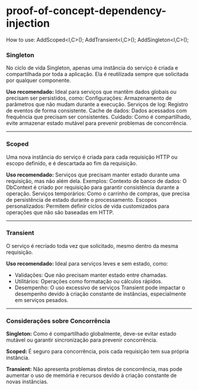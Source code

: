 # proof-of-concept-dependency-injection


How to use:
AddScoped<I,C>();
AddTransient<I,C>();
AddSingleton<I,C>();

### Singleton
No ciclo de vida Singleton, apenas uma instância do serviço é criada e compartilhada por toda a aplicação. Ela é reutilizada sempre que solicitada por qualquer componente.

**Uso recomendado:** Ideal para serviços que mantêm dados globais ou precisam ser persistidos, como:
Configurações: Armazenamento de parâmetros que não mudam durante a execução.
Serviços de log: Registro de eventos de forma consistente.
Cache de dados: Dados acessados com frequência que precisam ser consistentes.
Cuidado: Como é compartilhado, evite armazenar estado mutável para prevenir problemas de concorrência.
___
### Scoped
Uma nova instância do serviço é criada para cada requisição HTTP ou escopo definido, e é descartada ao fim da requisição.

**Uso recomendado:** Serviços que precisam manter estado durante uma requisição, mas não além dela. Exemplos:
Contexto de banco de dados: O DbContext é criado por requisição para garantir consistência durante a operação.
Serviços temporários: Como o carrinho de compras, que precisa de persistência de estado durante o processamento.
Escopos personalizados: Permitem definir ciclos de vida customizados para operações que não são baseadas em HTTP.
___
### Transient
O serviço é recriado toda vez que solicitado, mesmo dentro da mesma requisição.

**Uso recomendado:** Ideal para serviços leves e sem estado, como:
- Validações: Que não precisam manter estado entre chamadas.
- Utilitários: Operações como formatação ou cálculos rápidos.
- Desempenho: O uso excessivo de serviços Transient pode impactar o desempenho devido à criação constante de instâncias, especialmente em serviços pesados.

___
### Considerações sobre Concorrência
**Singleton:** Como é compartilhado globalmente, deve-se evitar estado mutável ou garantir sincronização para prevenir concorrência.

**Scoped:** É seguro para concorrência, pois cada requisição tem sua própria instância.

**Transient:** Não apresenta problemas diretos de concorrência, mas pode aumentar o uso de memória e recursos devido à criação constante de novas instâncias.